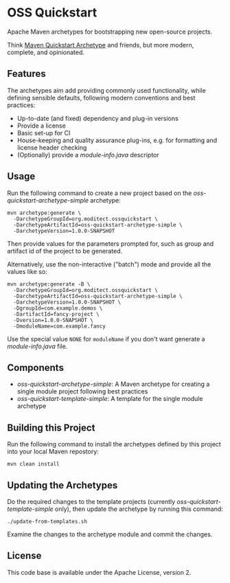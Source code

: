 # OSS Quickstart

Apache Maven archetypes for bootstrapping new open-source projects.

Think [Maven Quickstart Archetype](https://maven.apache.org/archetypes/maven-archetype-quickstart/) and friends, but more modern, complete, and opinionated.

## Features

The archetypes aim add providing commonly used functionality, while defining sensible defaults, following modern conventions and best practices:

* Up-to-date (and fixed) dependency and plug-in versions
* Provide a license
* Basic set-up for CI
* House-keeping and quality assurance plug-ins, e.g. for formatting and license header checking
* (Optionally) provide a _module-info.java_ descriptor

## Usage

Run the following command to create a new project based on the _oss-quickstart-archetype-simple_ archetype:

```shell
mvn archetype:generate \
  -DarchetypeGroupId=org.moditect.ossquickstart \
  -DarchetypeArtifactId=oss-quickstart-archetype-simple \
  -DarchetypeVersion=1.0.0-SNAPSHOT
```

Then provide values for the parameters prompted for, such as group and artifact id of the project to be generated.

Alternatively, use the non-interactive ("batch") mode and provide all the values like so:

```shell
mvn archetype:generate -B \
  -DarchetypeGroupId=org.moditect.ossquickstart \
  -DarchetypeArtifactId=oss-quickstart-archetype-simple \
  -DarchetypeVersion=1.0.0-SNAPSHOT \
  -DgroupId=com.example.demos \
  -DartifactId=fancy-project \
  -Dversion=1.0.0-SNAPSHOT \
  -DmoduleName=com.example.fancy
```

Use the special value `NONE` for `moduleName` if you don't want generate a _module-info.java_ file.

## Components

* _oss-quickstart-archetype-simple_: A Maven archetype for creating a single module project following best practices
* _oss-quickstart-template-simple_: A template for the single module archetype

## Building this Project

Run the following command to install the archetypes defined by this project into your local Maven repostory:

```shell
mvn clean install
```

## Updating the Archetypes

Do the required changes to the template projects (currently _oss-quickstart-template-simple_ only),
then update the archetype by running this command:

```shell
./update-from-templates.sh
```

Examine the changes to the archetype module and commit the changes.

## License

This code base is available under the Apache License, version 2.
